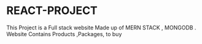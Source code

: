 # REACT-PROJECT
This Project is a Full stack website  Made up of MERN STACK , MONGODB . Website Contains Products ,Packages, to buy 
